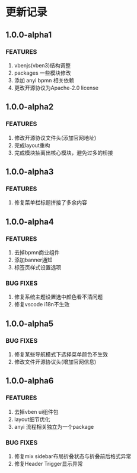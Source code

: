 # 更新记录

## 1.0.0-alpha1

### FEATURES

1. vbenjs(vben3)结构调整
2. packages 一些模块修改
3. 添加 anyi bpmn 相关依赖
4. 更改开源协议为Apache-2.0 license


## 1.0.0-alpha2

### FEATURES

1. 修改开源协议文件头(添加官网地址)
2. 完成layout重构
3. 完成模块抽离出核心模块，避免过多的桥接



## 1.0.0-alpha3

### FEATURES

1. 修复菜单栏标题拼接了多余内容



## 1.0.0-alpha4

### FEATURES

1. 去掉bpmn商业组件
2. 添加banner通知
3. 标签页样式设置选项

### BUG FIXES
1. 修复系统主题设置选中颜色看不清问题
2. 修复vscode i18n不生效


## 1.0.0-alpha5

### BUG FIXES
1. 修复某些导航模式下选择菜单颜色不生效
2. 修改文件开源协议头(增加官网信息)



## 1.0.0-alpha6

### FEATURES
1. 去掉vben ui组件包
2. layout细节优化
3. anyi 流程相关独立为一个package
   
### BUG FIXES
1. 修复mix sidebar布局折叠状态与折叠前后格式异常
2. 修复Header Trigger显示异常